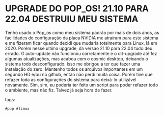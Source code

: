 # UPGRADE DO POP_OS! 21.10 PARA 22.04 DESTRUIU MEU SISTEMA  

Tenho usado o Pop_os como meu sistema padrão por mais de dois anos, as
facilidades de configuração da placa NVIDIA me atraíram para este sistema e me
fizeram ficar quando decidi que mudaria totalmente para Linux, lá em 2020.
Porém nesse ultimo upgrade, da versao 21.10 para 22.04 tudo deu errado.
O auto-update não funcionou corretamente e o dit-upgrade até fez algumas
atualizações, mas acabou com o cosmic desktop, deixando o sistema todo
desconfigurado. Isso me obrigou a ter que fazer uma instalação do zero.
Mantenho todos os arquivos importantes em um segundo HD e/ou no github, então
não perdi muita coisa. Porém tive que refazer toda as configurações do sistema
para deixá-lo utilizável novamente. Sim, sim, eu poderia ter feito um script
para poder refazer todo o ambiente, mas não fiz. Talvez já seja hora de fazer. 

tags:  

    #pop #linux
